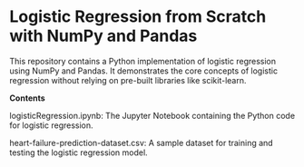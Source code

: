 # Logistic Regression from Scratch with NumPy and Pandas

This repository contains a Python implementation of logistic regression using NumPy and Pandas. It demonstrates the core concepts of logistic regression without relying on pre-built libraries like scikit-learn.

**Contents**

logisticRegression.ipynb: The Jupyter Notebook containing the Python code for logistic regression.

heart-failure-prediction-dataset.csv: A sample dataset for training and testing the logistic regression model.
